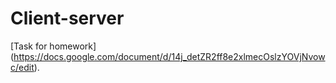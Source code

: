 # Client-server
[Task for homework] (https://docs.google.com/document/d/14j_detZR2ff8e2xlmecOslzYOVjNvowc/edit).
